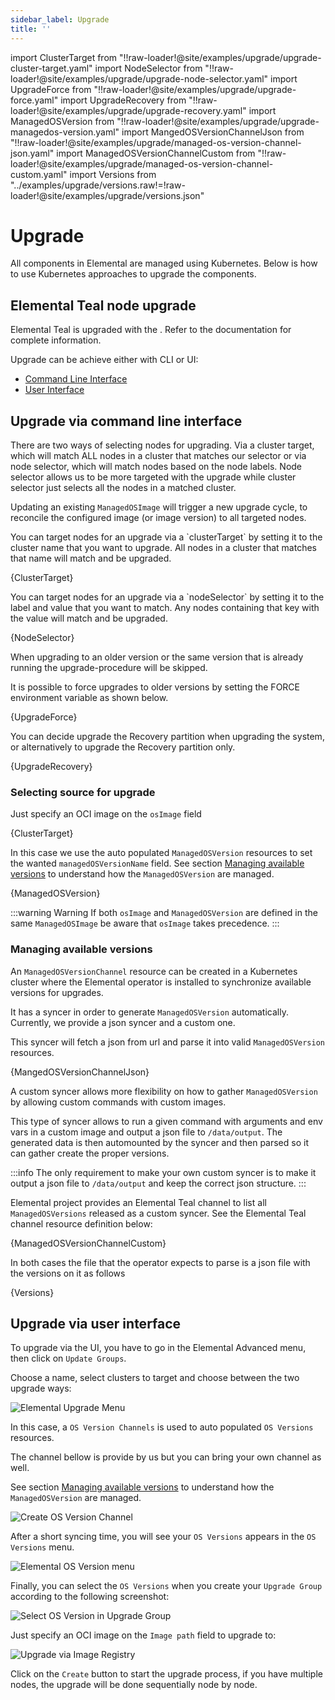 ```yaml
---
sidebar_label: Upgrade
title: ''
---
```


<head>
  <link rel="canonical" href="https://elemental.docs.rancher.com/upgrade"/>
</head>

import ClusterTarget from "!!raw-loader!@site/examples/upgrade/upgrade-cluster-target.yaml"
import NodeSelector from "!!raw-loader!@site/examples/upgrade/upgrade-node-selector.yaml"
import UpgradeForce from "!!raw-loader!@site/examples/upgrade/upgrade-force.yaml"
import UpgradeRecovery from "!!raw-loader!@site/examples/upgrade/upgrade-recovery.yaml"
import ManagedOSVersion from "!!raw-loader!@site/examples/upgrade/upgrade-managedos-version.yaml"
import MangedOSVersionChannelJson from "!!raw-loader!@site/examples/upgrade/managed-os-version-channel-json.yaml"
import ManagedOSVersionChannelCustom from "!!raw-loader!@site/examples/upgrade/managed-os-version-channel-custom.yaml"
import Versions from "../examples/upgrade/versions.raw!=!raw-loader!@site/examples/upgrade/versions.json"

# Upgrade

All components in Elemental are managed using Kubernetes. Below is how
to use Kubernetes approaches to upgrade the components.

## Elemental Teal node upgrade

Elemental Teal is upgraded with the <Vars name="elemental_operator_name" />. Refer to the
[<Vars name="elemental_operator_name" />](elementaloperatorchart-reference.md) documentation for complete information.

Upgrade can be achieve either with CLI or UI:

- [Command Line Interface](#upgrade-via-command-line-interface)
- [User Interface](#upgrade-via-user-interface)
## Upgrade via command line interface

There are two ways of selecting nodes for upgrading. Via a cluster target, which will match ALL nodes in a cluster that matches our
selector or via node selector, which will match nodes based on the node labels. Node selector allows us to be more targeted with the upgrade
while cluster selector just selects all the nodes in a matched cluster.  

Updating an existing `ManagedOSImage` will trigger a new upgrade cycle, to reconcile the configured image (or image version) to all targeted nodes.  

<Tabs>
<TabItem value="clusterTarget" label="With 'clusterTarget'" default>
You can target nodes for an upgrade via a `clusterTarget` by setting it to the cluster name that you want to upgrade.
All nodes in a cluster that matches that name will match and be upgraded.

<CodeBlock language="yaml" title="upgrade-cluster-target.yaml" showLineNumbers>{ClusterTarget}</CodeBlock>

</TabItem>
<TabItem value="nodeSelector" label="With nodeSelector">
You can target nodes for an upgrade via a `nodeSelector` by setting it to the label and value that you want to match.
Any nodes containing that key with the value will match and be upgraded.

<CodeBlock language="yaml" title="upgrade-node-selector.yaml" showLineNumbers>{NodeSelector}</CodeBlock>

</TabItem>
<TabItem value="forceUpgrade" label="With FORCE flag">
When upgrading to an older version or the same version that is already running the upgrade-procedure will be skipped.

It is possible to force upgrades to older versions by setting the FORCE environment variable as shown below.

<CodeBlock language="yaml" title="upgrade-force.yaml" showLineNumbers>{UpgradeForce}</CodeBlock>

</TabItem>

<TabItem value="recoveryUpgrade" label="With UPGRADE_RECOVERY flag">
You can decide upgrade the Recovery partition when upgrading the system, or alternatively to upgrade the Recovery partition only.

<CodeBlock language="yaml" title="upgrade-recovery.yaml" showLineNumbers>{UpgradeRecovery}</CodeBlock>

</TabItem>
</Tabs>

### Selecting source for upgrade 

<Tabs>
<TabItem value="osImage" label="Via 'osImage'">

Just specify an OCI image on the `osImage` field

<CodeBlock language="yaml" title="upgrade-cluster-target.yaml" showLineNumbers>{ClusterTarget}</CodeBlock>

</TabItem>
<TabItem value="managedOSVersion" label="Via 'ManagedOSVersion'">

In this case we use the auto populated `ManagedOSVersion` resources to set the wanted `managedOSVersionName` field.
See section [Managing available versions](#managing-available-versions) to understand how the `ManagedOSVersion` are managed.

<CodeBlock language="yaml" title="upgrade-managedos-version.yaml" showLineNumbers>{ManagedOSVersion}</CodeBlock>

</TabItem>
</Tabs>

:::warning Warning
If both `osImage` and `ManagedOSVersion` are defined in the same `ManagedOSImage` be aware that `osImage` takes precedence.
:::

### Managing available versions

An `ManagedOSVersionChannel` resource can be created in a Kubernetes cluster where the Elemental operator is installed to synchronize available versions for upgrades.

It has a syncer in order to generate `ManagedOSVersion` automatically. Currently, we provide a json syncer and a custom one.

<Tabs>
<TabItem value="jsonSyncer" label="Json syncer">

This syncer will fetch a json from url and parse it into valid `ManagedOSVersion` resources.

<CodeBlock language="yaml" title="managed-os-version-json" showLineNumbers>{MangedOSVersionChannelJson}</CodeBlock>

</TabItem>
<TabItem value="customSyncer" label="Custom syncer">

A custom syncer allows more flexibility on how to gather `ManagedOSVersion` by allowing custom commands with custom images.

This type of syncer allows to run a given command with arguments and env vars in a custom image and output a json file to `/data/output`.
The generated data is then automounted by the syncer and then parsed so it can gather create the proper versions.

:::info
The only requirement to make your own custom syncer is to make it output a json file to `/data/output` and keep the correct json structure.
:::

Elemental project provides an Elemental Teal channel to list all `ManagedOSVersions` released as a custom syncer.
See the Elemental Teal channel resource definition below:

<CodeBlock language="yaml" title="managed-os-version-channel-json.yaml" showLineNumbers>{ManagedOSVersionChannelCustom}</CodeBlock>

</TabItem>
</Tabs>

In both cases the file that the operator expects to parse is a json file with the versions on it as follows

<CodeBlock language="json" title="versions.json" showLineNumbers>{Versions}</CodeBlock>

## Upgrade via user interface

To upgrade via the UI, you have to go in the Elemental Advanced menu, then click on `Update Groups`.

Choose a name, select clusters to target and choose between the two upgrade ways:

![Elemental Upgrade Menu](images/upgrade-ui-menu.png)


<Tabs>

<TabItem value="managedOSVersion" label="Via Managed OS Version">

In this case, a `OS Version Channels` is used to auto populated `OS Versions` resources.

The channel bellow is provide by us but you can bring your own channel as well.

See section [Managing available versions](#managing-available-versions) to understand how the `ManagedOSVersion` are managed.

![Create OS Version Channel](images/upgrade-ui-version-channel.png)

After a short syncing time, you will see your `OS Versions` appears in the `OS Versions` menu.

![Elemental OS Version menu](images/upgrade-ui-os-version.png)

Finally, you can select the `OS Versions` when you create your `Upgrade Group` according to the following screenshot:

![Select OS Version in Upgrade Group](images/upgrade-ui-upgrade-group-channel.png)

</TabItem>
<TabItem value="imageFromRegistry" label="Via Image from registry">

Just specify an OCI image on the `Image path` field to upgrade to:

![Upgrade via Image Registry](images/upgrade-ui-image-registry.png)

</TabItem>
</Tabs>

Click on the `Create` button to start the upgrade process, if you have multiple nodes, the upgrade will be done sequentially node by node.
